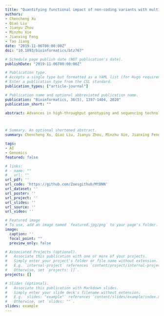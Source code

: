 ```yaml
---
title: "Quantifying functional impact of non-coding variants with multi-task Bayesian neural network"
authors:
- Chencheng Xu
- Qiao Liu
- Jianyu Zhou
- Minzhu Xie
- Jianxing Feng
- Tao Jiang
date: "2019-11-06T00:00:00Z"
doi: "10.1093/bioinformatics/btz767"

# Schedule page publish date (NOT publication's date).
publishDate: "2019-11-06T00:00:00Z"

# Publication type.
# Accepts a single type but formatted as a YAML list (for Hugo requirements).
# Enter a publication type from the CSL standard.
publication_types: ["article-journal"]

# Publication name and optional abbreviated publication name.
publication: "Bioinformatics, 36(5), 1397-1404, 2020"
publication_short: ""

abstract: Advances in high-throughput genotyping and sequencing technologies during recent years have revealed essential roles of non-coding regions in gene regulation. Genome-wide association studies (GWAS) suggested that a large proportion of risk variants are located in non-coding regions and remain unexplained by current expression quantitative trait loci catalogs. Interpreting the causal effects of these genetic modifications is crucial but difficult owing to our limited knowledge of how regulatory elements function. Although several computational methods have been designed to prioritize regulatory variants that substantially impact human phenotypes, few of them achieve consistently high performance even when large-scale multi-omic data are integrated. We propose a novel multi-task framework based on Bayesian deep neural networks, MtBNN, to quantify the deleterious impact of single nucleotide polymorphisms in non-coding genomic regions. With the high-efficiency provided by the multi-task Bayesian framework to integrate information from different sources, MtBNN is capable of extracting features from genomic sequences of large-scale chromatin-profiling data, such as chromatin accessibility and transcript factor binding affinities, and calculating the distribution of the probability that a non-coding variant disrupts regulatory activities. A series of comprehensive experiments show that MtBNN quantifies the functional impact of cis-regulatory variations with high accuracy, including expression quantitative trait locus, DNase I sensitivity quantitative trait locus and functional genetic variants located within ATAC-peaks that affect the accessibility of the corresponding peak and achieves significantly better performance than the existing methods. Moreover, MtBNN has applications in the discovery of potentially causal disease-associated single-nucleotide polymorphisms (SNPs), thus helping fine-map the GWAS SNPs.



# Summary. An optional shortened abstract.
summary: Chencheng Xu, Qiao Liu, Jianyu Zhou, Minzhu Xie, Jianxing Feng, Tao Jiang. Bioinformatics, 2020.

tags:
- AI
- Genomics
featured: false

# links:
# - name: ""
#   url: ""
url_pdf: ''
url_code: 'https://github.com/Zoesgithub/MtBNN'
url_dataset: ''
url_poster: ''
url_project: ''
url_slides: ''
url_source: ''
url_video: ''

# Featured image
# To use, add an image named `featured.jpg/png` to your page's folder. 
image:
  caption: ''
  focal_point: ""
  preview_only: false

# Associated Projects (optional).
#   Associate this publication with one or more of your projects.
#   Simply enter your project's folder or file name without extension.
#   E.g. `internal-project` references `content/project/internal-project/index.md`.
#   Otherwise, set `projects: []`.
projects: []

# Slides (optional).
#   Associate this publication with Markdown slides.
#   Simply enter your slide deck's filename without extension.
#   E.g. `slides: "example"` references `content/slides/example/index.md`.
#   Otherwise, set `slides: ""`.
slides: example
---
```


<!-- {{% callout note %}}
Click the *Cite* button above to demo the feature to enable visitors to import publication metadata into their reference management software.
{{% /callout %}} -->

<!-- {{% callout note %}}
Create your slides in Markdown - click the *Slides* button to check out the example.
{{% /callout %}} -->

<!-- Add the publication's **full text** or **supplementary notes** here. You can use rich formatting such as including [code, math, and images](https://docs.hugoblox.com/content/writing-markdown-latex/). -->

